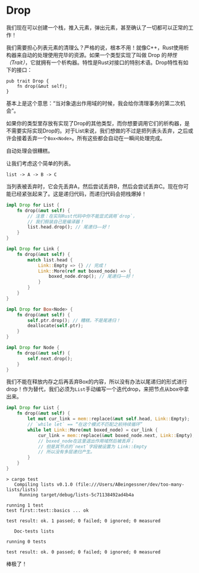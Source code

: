 # Drop

我们现在可以创建一个栈，推入元素，弹出元素，甚至确认了一切都可以正常的工作！

我们需要担心列表元素的清理么？严格的说，根本不用！就像C++，Rust使用析构器来自动的处理使用完毕的资源。如果一个类型实现了叫做 Drop 的*特性（Trait）*，它就拥有一个析构器。特性是Rust对接口的特别术语。Drop特性有如下的接口：

```
pub trait Drop {
    fn drop(&mut self);
}
```

基本上是这个意思：“当对象退出作用域的时候，我会给你清理事务的第二次机会”。

如果你的类型里存放有实现了Drop的其他类型，而你想要调用它们的析构器，是不需要实际实现Drop的。对于List来说，我们想做的不过是把列表头丢弃，之后或许会接着丢弃一个`Box<Node>`。所有这些都会自动在一瞬间处理完成。

自动处理会很糟糕。

让我们考虑这个简单的列表。

```text
list -> A -> B -> C
```

当列表被丢弃时，它会先丢弃A，然后尝试丢弃B，然后会尝试丢弃C。现在你可能已经紧张起来了。这是递归代码，而递归代码会把栈爆掉！

```rust
impl Drop for List {
    fn drop(&mut self) {
        // 注意：在实际Rust代码中你不能显式调用`drop`，
        // 我们假装自己是编译器！
        list.head.drop(); // 尾递归——好！
    }
}

impl Drop for Link {
    fn drop(&mut self) {
        match list.head {
            Link::Empty => {} // 完成！
            Link::More(ref mut boxed_node) => {
                boxed_node.drop(); // 尾递归——好！
            }
        }
    }
}

impl Drop for Box<Node> {
    fn drop(&mut self) {
        self.ptr.drop(); // 糟糕，不是尾递归！
        deallocate(self.ptr);
    }
}

impl Drop for Node {
    fn drop(&mut self) {
        self.next.drop();
    }
}
```

我们不能在释放内存之后再丢弃Box的内容，所以没有办法以尾递归的形式进行drop！作为替代，我们必须为`List`手动编写一个迭代drop，来把节点从box中拿出来。

```rust
impl Drop for List {
    fn drop(&mut self) {
        let mut cur_link = mem::replace(&mut self.head, Link::Empty);
        // `while let` == “在这个模式不匹配之前持续循环”
        while let Link::More(mut boxed_node) = cur_link {
            cur_link = mem::replace(&mut boxed_node.next, Link::Empty);
            // boxed_node在这里退出作用域然后被丢弃；
            // 但是其节点的`next`字段被设置为 Link::Empty
            // 所以没有多层递归产生。
        }
    }
}
```

```text
> cargo test
   Compiling lists v0.1.0 (file:///Users/ABeingessner/dev/too-many-lists/lists)
     Running target/debug/lists-5c71138492ad4b4a

running 1 test
test first::test::basics ... ok

test result: ok. 1 passed; 0 failed; 0 ignored; 0 measured

   Doc-tests lists

running 0 tests

test result: ok. 0 passed; 0 failed; 0 ignored; 0 measured
```

棒极了！
